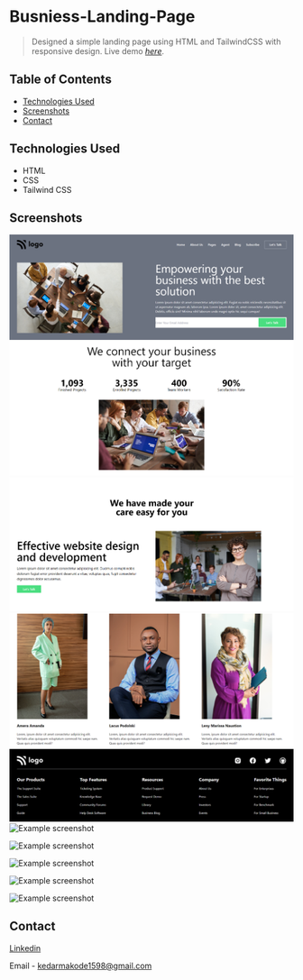 # Busniess-Landing-Page
> Designed a simple landing page using HTML and TailwindCSS with responsive design.
> Live demo [_here_](https://busniess-landing-page.vercel.app/).

## Table of Contents
* [Technologies Used](#technologies-used)
* [Screenshots](#screenshots)
* [Contact](#contact)


## Technologies Used
- HTML
- CSS
- Tailwind CSS


## Screenshots
![Example screenshot](./images/desktop-1.png)
![Example screenshot](./images/desktop-2.png)
![Example screenshot](./images/desktop-3.png)
![Example screenshot](./images/desktop-4.png)
![Example screenshot](./images/desktop-5.png)
![Example screenshot](./images/desktop-6.png)


![Example screenshot](./assets/mobile-1.png)

![Example screenshot](./assets/mobile-2.png)

![Example screenshot](./assets/mobile-3.png)

![Example screenshot](./assets/mobile-4.png)



## Contact

[Linkedin](https://www.linkedin.com/in/kedar-makode-9833321ab)

Email - kedarmakode1598@gmail.com




